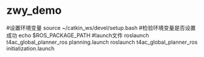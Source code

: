 # zwy_demo
#设置环境变量
source ~/catkin_ws/devel/setup.bash
#检验环境变量是否设置成功
echo $ROS_PACKAGE_PATH
#launch文件
roslaunch t4ac_global_planner_ros planning.launch
roslaunch t4ac_global_planner_ros initialization.launch
